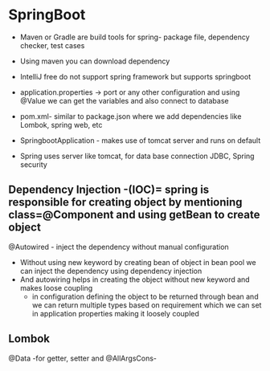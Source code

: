 # SpringBoot

- Maven or Gradle are build tools for spring- package file, dependency checker, test cases
- Using maven you can download dependency
- IntelliJ free do not support spring framework but supports springboot

- application.properties -> port or any other configuration and using @Value we can get the variables and also connect to database
- pom.xml- similar to package.json where we add dependencies like Lombok, spring web, etc
- SpringbootApplication - makes use of tomcat server and runs on default 
- Spring uses server like tomcat, for data base connection JDBC, Spring security

## Dependency Injection -(IOC)= spring is responsible for creating object by mentioning class=@Component and using getBean to create object
@Autowired - inject the dependency without manual configuration 
- Without using new keyword by creating bean of object in bean pool we can inject the dependency using dependency  injection
- And autowiring helps in creating the object without new keyword and makes loose coupling
  -   in configuration defining the object to be returned through bean and we can return multiple types based on requirement which we can set in application properties making it loosely coupled

## Lombok
@Data -for getter, setter and @AllArgsCons-
